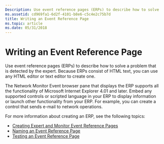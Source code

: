 ```yaml
---
Description: Use event reference pages (ERPs) to describe how to solve a problem that is detected by the expert. Because ERPs consist of HTML text, you can use any HTML editor or text editor to create one.
ms.assetid: cd969fa1-6d2f-4101-b8e6-c5c4e2c75b7d
title: Writing an Event Reference Page
ms.topic: article
ms.date: 05/31/2018
---
```


# Writing an Event Reference Page

Use event reference pages (ERPs) to describe how to solve a problem that is detected by the expert. Because ERPs consist of HTML text, you can use any HTML editor or text editor to create one.

The Network Monitor Event browser pane that displays the ERP supports all the functionality of Microsoft Internet Explorer 4.01 and later. Embed any supported controls or scripted language in your ERP to display information or launch other functionality from your ERP. For example, you can create a control that sends e-mail to network operations.

For more information about creating an ERP, see the following topics:

-   [Creating Expert and Monitor Event Reference Pages](creating-expert-and-monitor-event-reference-pages.md)
-   [Naming an Event Reference Page](naming-an-event-reference-page.md)
-   [Testing an Event Reference Page](testing-an-event-reference-page.md)

 

 




